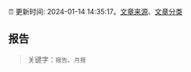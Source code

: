 :alarm_clock: 更新时间: 2024-01-14 14:35:17。[文章来源](/README.md)、[文章分类](/TAGS.md)

## 报告


> 关键字：`报告`、`月报`



